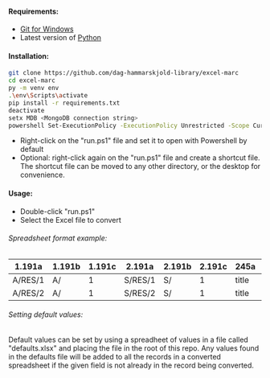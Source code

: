 #### Requirements:
* [Git for Windows](https://git-scm.com/download/win) 
* Latest version of [Python](https://www.python.org/downloads/windows/)

#### Installation:

```bash
git clone https://github.com/dag-hammarskjold-library/excel-marc
cd excel-marc
py -m venv env
.\env\Scripts\activate
pip install -r requirements.txt
deactivate
setx MDB <MongoDB connection string>
powershell Set-ExecutionPolicy -ExecutionPolicy Unrestricted -Scope CurrentUser
```

* Right-click on the "run.ps1" file and set it to open with Powershell by default
* Optional: right-click again on the "run.ps1" file and create a shortcut file. The shortcut file can be moved to any other directory, or the desktop for convenience.

#### Usage:

* Double-click "run.ps1" 
* Select the Excel file to convert

###### Spreadsheet format example:

|1.191a|1.191b|1.191c|2.191a|2.191b|2.191c|245a|245b|269a| 
|-|-|-|-|-|-|-|-|-|
|A/RES/1|A/|1|S/RES/1|S/|1|title|subtitle|date|
|A/RES/2|A/|1|S/RES/2|S/|1|title|subtitle|date|

###### Setting default values:

Default values can be set by using a spreadheet of values in a file called "defaults.xlsx" and placing the file in the root of this repo. Any values found in the defaults file will be added to all the records in a converted spreadsheet if the given field is not already in the record being converted.
